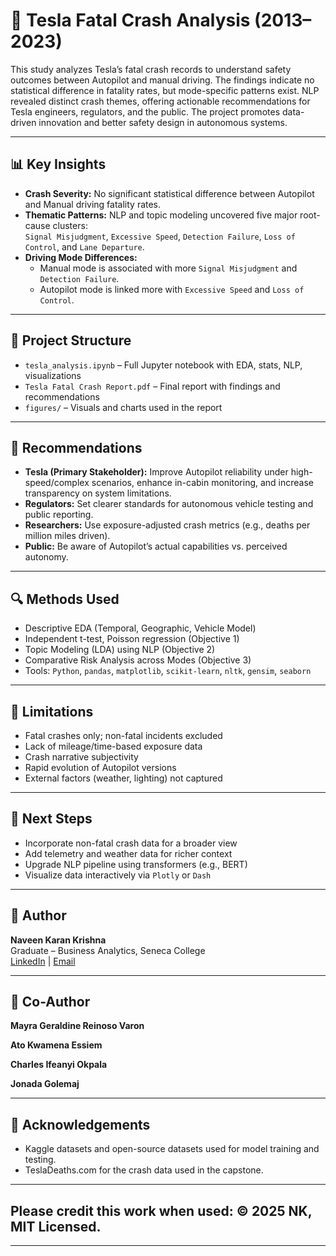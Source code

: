 # 🚗 Tesla Fatal Crash Analysis (2013–2023)

This study analyzes Tesla’s fatal crash records to understand safety outcomes between Autopilot and manual driving. The findings indicate no statistical difference in fatality rates, but mode-specific patterns exist. NLP revealed distinct crash themes, offering actionable recommendations for Tesla engineers, regulators, and the public. The project promotes data-driven innovation and better safety design in autonomous systems.

---

## 📊 Key Insights

- **Crash Severity:** No significant statistical difference between Autopilot and Manual driving fatality rates.
- **Thematic Patterns:** NLP and topic modeling uncovered five major root-cause clusters:  
  `Signal Misjudgment`, `Excessive Speed`, `Detection Failure`, `Loss of Control`, and `Lane Departure`.
- **Driving Mode Differences:**  
  - Manual mode is associated with more `Signal Misjudgment` and `Detection Failure`.  
  - Autopilot mode is linked more with `Excessive Speed` and `Loss of Control`.

---

## 📁 Project Structure

- `tesla_analysis.ipynb` – Full Jupyter notebook with EDA, stats, NLP, visualizations
- `Tesla Fatal Crash Report.pdf` – Final report with findings and recommendations
- `figures/` – Visuals and charts used in the report

---

## 📌 Recommendations

- **Tesla (Primary Stakeholder):** Improve Autopilot reliability under high-speed/complex scenarios, enhance in-cabin monitoring, and increase transparency on system limitations.
- **Regulators:** Set clearer standards for autonomous vehicle testing and public reporting.
- **Researchers:** Use exposure-adjusted crash metrics (e.g., deaths per million miles driven).
- **Public:** Be aware of Autopilot’s actual capabilities vs. perceived autonomy.

---

## 🔍 Methods Used

- Descriptive EDA (Temporal, Geographic, Vehicle Model)
- Independent t-test, Poisson regression (Objective 1)
- Topic Modeling (LDA) using NLP (Objective 2)
- Comparative Risk Analysis across Modes (Objective 3)
- Tools: `Python`, `pandas`, `matplotlib`, `scikit-learn`, `nltk`, `gensim`, `seaborn`

---

## 🚧 Limitations

- Fatal crashes only; non-fatal incidents excluded  
- Lack of mileage/time-based exposure data  
- Crash narrative subjectivity  
- Rapid evolution of Autopilot versions  
- External factors (weather, lighting) not captured

---

## 🚀 Next Steps

- Incorporate non-fatal crash data for a broader view
- Add telemetry and weather data for richer context
- Upgrade NLP pipeline using transformers (e.g., BERT)
- Visualize data interactively via `Plotly` or `Dash`

---

## 👤 Author

**Naveen Karan Krishna**  
Graduate – Business Analytics, Seneca College  
[LinkedIn](https://www.linkedin.com/in/naveen-karan-krishna/) | [Email](mailto:naveenxkaran@gmail.com)

---

## 👤 Co-Author

**Mayra Geraldine Reinoso Varon**

**Ato Kwamena Essiem** 

**Charles Ifeanyi Okpala** 

**Jonada Golemaj**

---

## 🙌 Acknowledgements
- Kaggle datasets and open-source datasets used for model training and testing.
- TeslaDeaths.com for the crash data used in the capstone.

---

## Please credit this work when used: © 2025 NK, MIT Licensed.

---
